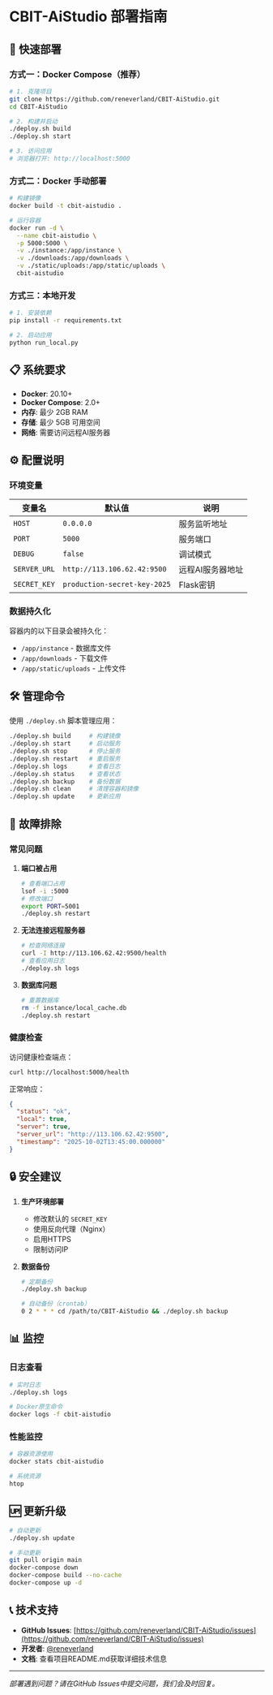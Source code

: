 # CBIT-AiStudio 部署指南

## 🚀 快速部署

### 方式一：Docker Compose（推荐）

```bash
# 1. 克隆项目
git clone https://github.com/reneverland/CBIT-AiStudio.git
cd CBIT-AiStudio

# 2. 构建并启动
./deploy.sh build
./deploy.sh start

# 3. 访问应用
# 浏览器打开: http://localhost:5000
```

### 方式二：Docker 手动部署

```bash
# 构建镜像
docker build -t cbit-aistudio .

# 运行容器
docker run -d \
  --name cbit-aistudio \
  -p 5000:5000 \
  -v ./instance:/app/instance \
  -v ./downloads:/app/downloads \
  -v ./static/uploads:/app/static/uploads \
  cbit-aistudio
```

### 方式三：本地开发

```bash
# 1. 安装依赖
pip install -r requirements.txt

# 2. 启动应用
python run_local.py
```

## 📋 系统要求

- **Docker**: 20.10+
- **Docker Compose**: 2.0+
- **内存**: 最少 2GB RAM
- **存储**: 最少 5GB 可用空间
- **网络**: 需要访问远程AI服务器

## ⚙️ 配置说明

### 环境变量

| 变量名 | 默认值 | 说明 |
|--------|--------|------|
| `HOST` | `0.0.0.0` | 服务监听地址 |
| `PORT` | `5000` | 服务端口 |
| `DEBUG` | `false` | 调试模式 |
| `SERVER_URL` | `http://113.106.62.42:9500` | 远程AI服务器地址 |
| `SECRET_KEY` | `production-secret-key-2025` | Flask密钥 |

### 数据持久化

容器内的以下目录会被持久化：
- `/app/instance` - 数据库文件
- `/app/downloads` - 下载文件
- `/app/static/uploads` - 上传文件

## 🛠️ 管理命令

使用 `./deploy.sh` 脚本管理应用：

```bash
./deploy.sh build     # 构建镜像
./deploy.sh start     # 启动服务
./deploy.sh stop      # 停止服务
./deploy.sh restart   # 重启服务
./deploy.sh logs      # 查看日志
./deploy.sh status    # 查看状态
./deploy.sh backup    # 备份数据
./deploy.sh clean     # 清理容器和镜像
./deploy.sh update    # 更新应用
```

## 🔧 故障排除

### 常见问题

1. **端口被占用**
   ```bash
   # 查看端口占用
   lsof -i :5000
   # 修改端口
   export PORT=5001
   ./deploy.sh restart
   ```

2. **无法连接远程服务器**
   ```bash
   # 检查网络连接
   curl -I http://113.106.62.42:9500/health
   # 查看应用日志
   ./deploy.sh logs
   ```

3. **数据库问题**
   ```bash
   # 重置数据库
   rm -f instance/local_cache.db
   ./deploy.sh restart
   ```

### 健康检查

访问健康检查端点：
```bash
curl http://localhost:5000/health
```

正常响应：
```json
{
  "status": "ok",
  "local": true,
  "server": true,
  "server_url": "http://113.106.62.42:9500",
  "timestamp": "2025-10-02T13:45:00.000000"
}
```

## 🔒 安全建议

1. **生产环境部署**
   - 修改默认的 `SECRET_KEY`
   - 使用反向代理（Nginx）
   - 启用HTTPS
   - 限制访问IP

2. **数据备份**
   ```bash
   # 定期备份
   ./deploy.sh backup
   
   # 自动备份（crontab）
   0 2 * * * cd /path/to/CBIT-AiStudio && ./deploy.sh backup
   ```

## 📊 监控

### 日志查看
```bash
# 实时日志
./deploy.sh logs

# Docker原生命令
docker logs -f cbit-aistudio
```

### 性能监控
```bash
# 容器资源使用
docker stats cbit-aistudio

# 系统资源
htop
```

## 🆙 更新升级

```bash
# 自动更新
./deploy.sh update

# 手动更新
git pull origin main
docker-compose down
docker-compose build --no-cache
docker-compose up -d
```

## 📞 技术支持

- **GitHub Issues**: [https://github.com/reneverland/CBIT-AiStudio/issues](https://github.com/reneverland/CBIT-AiStudio/issues)
- **开发者**: [@reneverland](https://github.com/reneverland)
- **文档**: 查看项目README.md获取详细技术信息

---

*部署遇到问题？请在GitHub Issues中提交问题，我们会及时回复。*
